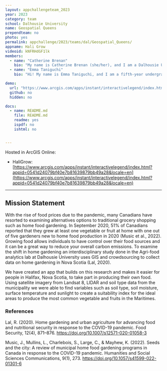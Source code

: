 ```yaml
---
layout: appchallengeteam_2023
year: 2023
category: team
school: Dalhousie University
name: Geospatial Queens
prependteam: no
photo: yes
permalink: appchallenge/2023/teams/dal/Geospatial_Queens/
appname: Hali Grow
videoid: kNFRHdGF1lk
members:
  - name: "Catherine Brenan"
    bio: "My name is Catherine Brenan (she/her), and I am a Dalhousie University undergraduate student completing a Combined Honours in Environmental Science and Chemistry with a Certificate in GIS. My research interests include using spatial modelling to understand carbon stock on the seafloor. I am excited about the app challenge since it will be a great experience to learn more about the different Esri tools and how they can be applied to urban ecology and conservation."
  - name: "Emma Taniguchi"
    bio: "Hi! My name is Emma Taniguchi, and I am a fifth-year undergraduate student completing a BSc Honours in Environmental Science, a minor in Oceanography, and a certificate in GIS at Dalhousie University. My honours research focused on the lens of environmental injustice in the country as we move forward in addressing the climate crisis. I used ArcGIS Pro to geospatially analyze the relationship between hydroelectric dam placement and Indigenous and other marginalized communities in Canada. With my research endeavours, I hope to use geospatial tools to make the world a fairer and more equitable place while addressing challenges related to climate change and environmental degradation."

demo:
  url: "https://www.arcgis.com/apps/instant/interactivelegend/index.html?appid=0541d24079bf40e7b81639879bb49a28&locale=en"
  github: no
  hidden: no

docs:
  - name: README.md
    file: README.md
    readme: yes 
    ispdf: no
    ishtml: no


---
```



Hosted in ArcGIS Online:

- HaliGrow: [https://www.arcgis.com/apps/instant/interactivelegend/index.html?appid=0541d24079bf40e7b81639879bb49a28&locale=en](https://www.arcgis.com/apps/instant/interactivelegend/index.html?appid=0541d24079bf40e7b81639879bb49a28&locale=en)

---

## Mission Statement

With the rise of food prices due to the pandemic, many Canadians have resorted to examining alternatives options to traditional grocery shopping such as home food gardening. In September 2020, 51% of Canadians reported that they grew at least one vegetable or fruit at home with one out of five gardeners new to home food production in 2020 (Music et al., 2022). Growing food allows individuals to have control over their food sources and it can be a great way to reduce your overall carbon emissions. To examine the shift in home gardening an interdisciplinary study done in the Agri-food analytics lab at Dalhousie University uses GIS and crowdsourcing to collect data on home gardening in Nova Scotia (Lal, 2020). 

We have created an app that builds on this research and makes it easier for people in Halifax, Nova Scotia, to take part in producing their own food. Using satellite imagery from Landsat 8, LIDAR and soil type data from the municipality we were able to find variables such as soil type, soil moisture, surface temperature and sunlight to create a suitability index for the ideal areas to produce the most common vegetable and fruits in the Maritimes. 

### References

Lal, R. (2020). Home gardening and urban agriculture for advancing food and nutritional security in response to the COVID-19 pandemic. Food Security, 12(4), 871–876. https://doi.org/10.1007/s12571-020-01058-3

Music, J., Mullins, L., Charlebois, S., Large, C., & Mayhew, K. (2022). Seeds and the city: A review of municipal home food gardening programs in Canada in response to the COVID-19 pandemic. Humanities and Social Sciences Communications, 9(1), 273. https://doi.org/10.1057/s41599-022-01301-6
